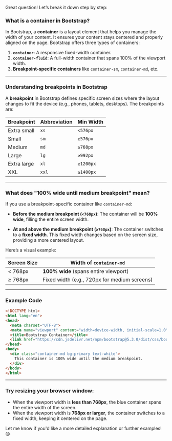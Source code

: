 

Great question! Let’s break it down step by step:

### What is a **container** in Bootstrap?

In Bootstrap, a **container** is a layout element that helps you manage the width of your content. It ensures your content stays centered and properly aligned on the page. Bootstrap offers three types of containers:

1. **`container`**: A responsive fixed-width container.
2. **`container-fluid`**: A full-width container that spans 100% of the viewport width.
3. **Breakpoint-specific containers** like `container-sm`, `container-md`, etc.

---

### Understanding **breakpoints** in Bootstrap

A **breakpoint** in Bootstrap defines specific screen sizes where the layout changes to fit the device (e.g., phones, tablets, desktops). The breakpoints are:

| Breakpoint | Abbreviation | Min Width |
|------------|--------------|-----------|
| Extra small | `xs`         | `<576px`  |
| Small       | `sm`         | `≥576px`  |
| Medium      | `md`         | `≥768px`  |
| Large       | `lg`         | `≥992px`  |
| Extra large | `xl`         | `≥1200px` |
| XXL         | `xxl`        | `≥1400px` |

---

### What does "100% wide until medium breakpoint" mean?

If you use a breakpoint-specific container like `container-md`:

- **Before the medium breakpoint (`<768px`)**: 
  The container will be **100% wide**, filling the entire screen width.

- **At and above the medium breakpoint (`≥768px`)**:
  The container switches to a **fixed width**. This fixed width changes based on the screen size, providing a more centered layout.

Here’s a visual example:

| Screen Size | Width of `container-md`         |
|-------------|---------------------------------|
| < 768px     | **100% wide** (spans entire viewport) |
| ≥ 768px     | Fixed width (e.g., 720px for medium screens) |

---

### Example Code

```html
<!DOCTYPE html>
<html lang="en">
<head>
  <meta charset="UTF-8">
  <meta name="viewport" content="width=device-width, initial-scale=1.0">
  <title>Bootstrap Container</title>
  <link href="https://cdn.jsdelivr.net/npm/bootstrap@5.3.0/dist/css/bootstrap.min.css" rel="stylesheet">
</head>
<body>
  <div class="container-md bg-primary text-white">
    This container is 100% wide until the medium breakpoint.
  </div>
</body>
</html>
```

---

### Try resizing your browser window:
- When the viewport width is **less than 768px**, the blue container spans the entire width of the screen.
- When the viewport width is **768px or larger**, the container switches to a fixed width, keeping it centered on the page.

Let me know if you'd like a more detailed explanation or further examples! 😊
